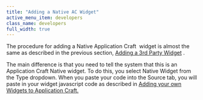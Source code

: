 ```yaml
---
title: "Adding a Native AC Widget"
active_menu_item: developers
class_name: developers
full_width: true
---
```



The procedure for adding a Native Application Craft  widget is almost the same as described in the previous section, [Adding a 3rd Party Widget](/developers/documentation/product-guide/the-console/console-tabs/more/widgets/adding-a-3rd-party-widget) .

The main difference is that you need to tell the system that this is an Application Craft Native widget. To do this, you select Native Widget from the Type dropdown. When you paste your code into the Source tab, you will paste in your widget javascript code as described in [Adding your own Widgets to Application Craft.](/developers/documentation/extending-ac/adding-your-own-widgets-to-application-craft/)

